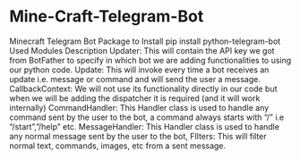 # Mine-Craft-Telegram-Bot
Minecraft Telegram Bot  Package to Install pip install python-telegram-bot  Used Modules Description Updater: This will contain the API key we got from BotFather to specify in which bot we are adding functionalities to using our python code. Update: This will invoke every time a bot receives an update i.e. message or command and will send the user a message. CallbackContext: We will not use its functionality directly in our code but when we will be adding the dispatcher it is required (and it will work internally) CommandHandler: This Handler class is used to handle any command sent by the user to the bot, a command always starts with “/” i.e “/start”,”/help” etc. MessageHandler: This Handler class is used to handle any normal message sent by the user to the bot, FIlters: This will filter normal text, commands, images, etc from a sent message.
